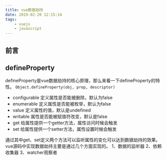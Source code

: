 ```yaml
---
title: vue数据劫持
date: 2019-02-20 12:15:14
tags:
    - vuejs
    - javascript
---
```


## 前言

## defineProperty
defineProperty是vue数据劫持的核心原理，那么来看一下defineProperty的特性。
`Object.defineProperty(obj, prop, descriptor)`
- configurable  定义属性是否能被删除，默认为false
- enumerable    定义属性是否能被枚举，默认为false
- value         定义属性的值，默认是undefined
- writable      属性是否能被赋值符改变，默认是false
- get           给属性提供一个getter方法，属性访问时候会触发
- set           给属性提供一个setter方法，属性设置时候会触发

通过其中get、set定义两个方法可以监听属性的变化可以达到数据劫持的效果。
vue源码中实现数据劫持主要是通过几个方面实现的。
1、数据的监听器
2、依赖收集器
3、watcher观察者




